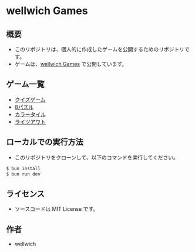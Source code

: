 # wellwich Games

## 概要

- このリポジトリは、個人的に作成したゲームを公開するためのリポジトリです。
- ゲームは、[wellwich Games](https://games.wellwich.com/) で公開しています。

## ゲーム一覧

- [クイズゲーム](https://games.wellwich.com/games/quiz/)
- [8パズル](https://games.wellwich.com/games/eight-puzzle/)
- [カラータイル](https://games.wellwich.com/games/color-tile/)
- [ライツアウト](https://games.wellwich.com/games/lights-out/)

## ローカルでの実行方法

- このリポジトリをクローンして、以下のコマンドを実行してください。

```bash
$ bun install
$ bun run dev
```

## ライセンス

- ソースコードは MIT License です。

## 作者

- wellwich

